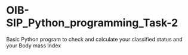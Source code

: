 # OIB-SIP_Python_programming_Task-2
Basic Python program to check and calculate your classified status and your Body mass Index
